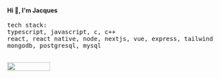<h4 align="left">Hi 👋, I'm Jacques</h4>

<samp>
  tech stack:
  <br />
  typescript, javascript, c, c++
  <br />
  react, react native, node, nextjs, vue, express, tailwind
  <br />
  mongodb, postgresql, mysql
</samp>
<br />
<br />
<p align="left">
  <img align="left" width="100" height="20" src="https://hits-app.vercel.app/hits?url=https://github.com/jecquas&bgRight=24b6c7" />
</p>
